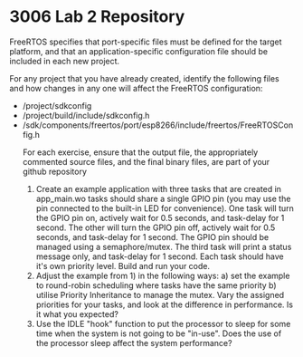 # 3006 Lab 2 Repository 


FreeRTOS specifies that port-specific files must be defined for the target platform, and that an 
application-specific configuration file should be included in each new project. 

For any project that you have already created, identify the following files and how changes in any one will affect the FreeRTOS configuration:

<ul type="disc">
<li> /project/sdkconfig</li>
<li> /project/build/include/sdkconfig.h</li>
<li> /sdk/components/freertos/port/esp8266/include/freertos/FreeRTOSConfig.h</li>

<p> 
        For each exercise, ensure that the output file, the appropriately commented source files, and the final binary files, are part of your github repository
</p>

<ol>
<li>Create an example application with three tasks that are created in app_main.wo tasks should share a single GPIO pin (you may use the pin connected to the built-in LED for convenience). 
        One task will turn the GPIO pin on, actively wait for 0.5 seconds, and task-delay for 1 second. 
        The other will turn the GPIO pin off, actively wait for 0.5 seconds, and task-delay for 1 second. 
        The GPIO pin should be managed using a semaphore/mutex. 
        The third task will print a status message only, and task-delay for 1 second. 
        Each task should have it's own priority level. Build and run your code.</li>
<li> Adjust the example from 1) in the following ways: 
        a) set the example to round-robin scheduling where tasks have the same priority 
        b) utilise Priority Inheritance to manage the mutex. 
        Vary the assigned priorities for your tasks, and look at the difference in performance. Is it what you expected?</li>
<li> Use the IDLE "hook" function to put the processor to sleep for some time when the system is not going to be "in-use". 
        Does the use of the processor sleep affect the system performance? </li>
</ol>
</ul>


   

